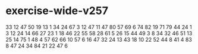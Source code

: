 # exercise-wide-v257
33
12
47
50
19
13
1
34
24
67
3
12
47
11
47
80
57
69
6
74
82
19
71
79
44
24
1
3
12
24
14
66
27
23
1
18
46
22
55
58
28
61
5
26
15
44
49
3
8
34
32
46
51
13
25
14
75
1
48
4
57
62
66
10
57
6
16
47
32
24
13
43
18
10
22
52
44
8
41
4
83
8
47
24
34
84
21
22
47
6
